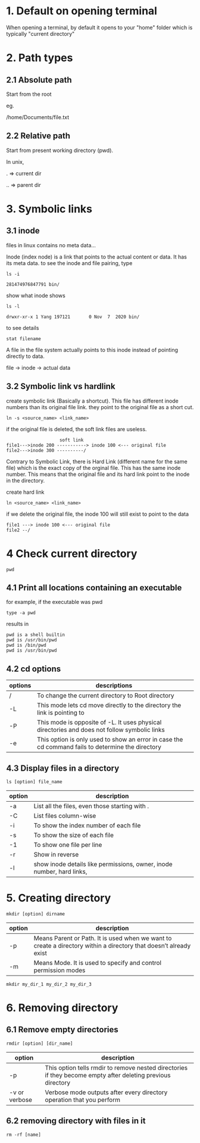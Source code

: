 # 1. Default on opening terminal
When opening a terminal, by default it opens to your "home" folder which is typically "current directory"

# 2. Path types
## 2.1 Absolute path
Start from the root

eg.

/home/Documents/file.txt

## 2.2 Relative path
Start from present working directory (pwd).

In unix,

. => current dir

.. => parent dir


# 3. Symbolic links
## 3.1 inode
files in linux contains no meta data...

Inode (index node) is a link that points to the actual content or data. It has its meta data. to see the inode and file pairing, type
```
ls -i

281474976847791 bin/
```
show what inode shows
```
ls -l

drwxr-xr-x 1 Yang 197121       0 Nov  7  2020 bin/
```
to see details
```
stat filename
```

A file in the file system actually points to this inode instead of pointing directly to data.

file -> inode -> actual data

## 3.2 Symbolic link vs hardlink


create symbolic link (Basically a shortcut). This file has different inode numbers than its original file link. they point to the original file as a short cut. 

```
ln -s <source_name> <link_name>
```
if the original file is deleted, the soft link files are useless.
```
                    soft link
file1--->inode 200 -----------> inode 100 <--- original file
file2--->inode 300 ----------/ 
```

Contrary to Symbolic Link, there is Hard Link (different name for the same file) which is the exact copy of the orginal file. This has the same inode number. This means that the original file and its hard link point to the inode in the directory. 

create hard link
```
ln <source_name> <link_name>
```
if we delete the original file, the inode 100 will still exist to point to the data
```
file1 ---> inode 100 <--- original file
file2 --/
```
# 4 Check current directory
```
pwd
```

## 4.1 Print all locations containing an executable
for example, if the executable was pwd
```
type -a pwd
``` 
results in
```
pwd is a shell builtin
pwd is /usr/bin/pwd
pwd is /bin/pwd
pwd is /usr/bin/pwd
```

## 4.2 cd options
|options|descriptions|
|--|--|
/	|To change the current directory to Root directory
-L	|This mode lets cd move directly to the directory the link is pointing to
-P	|This mode is opposite of -L. It uses physical directories and does not follow symbolic links
-e	|This option is only used to show an error in case the cd command fails to determine the directory

## 4.3 Display files in a directory
```
ls [option] file_name
```
|option|description|
|--|--|
-a	|List all the files, even those starting with .
-C	|List files column-wise
-i	|To show the index number of each file
-s	|To show the size of each file
-1	| To show one file per line
-r  | Show in reverse
-l  | show inode details like permissions, owner, inode number, hard links, 

# 5. Creating directory
```
mkdir [option] dirname
```
|option|description|
|-|-|
-p |	Means Parent or Path. It is used when we want to create a directory within a directory that doesn’t already exist
-m|	Means Mode. It is used to specify and control permission modes

```
mkdir my_dir_1 my_dir_2 my_dir_3
```

# 6. Removing directory
## 6.1 Remove empty directories
```
rmdir [option] [dir_name]
```
option|description
|--|--|
-p	|This option tells rmdir to remove nested directories if they become empty after deleting previous directory
-v or verbose	|Verbose mode outputs after every directory operation that you perform

## 6.2 removing directory with files in it
```
rm -rf [name]
```